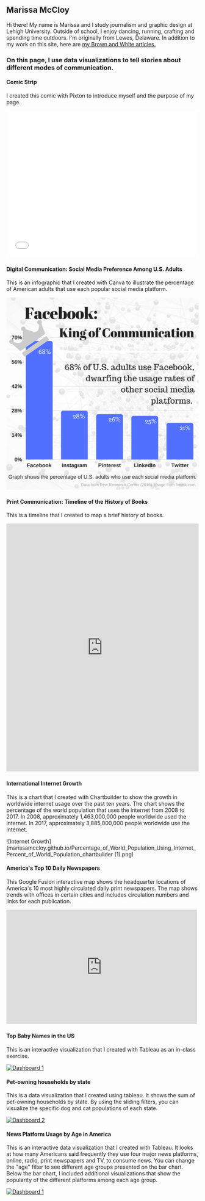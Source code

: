 ## Marissa McCloy

Hi there! My name is Marissa and I study journalism and graphic design at Lehigh University. Outside of school, I enjoy dancing, running, crafting and spending time outdoors. I'm originally from Lewes, Delaware. In addition to my work on this site, here are 
[my Brown and White articles.](http://thebrownandwhite.com/author/mem220/)


### On this page, I use data visualizations to tell stories about different modes of communication.

#### Comic Strip
I created this comic with Pixton to introduce myself and the purpose of my page. 


<iframe src="//www.pixton.com/embed/h8lhpr7b" frameborder="0" width="100%" height="384" allowfullscreen></iframe>





#### Digital Communication: Social Media Preference Among U.S. Adults

This is an infographic that I created with Canva to illustrate the percentage of American adults that use each popular social media platform.

![Infographic](https://github.com/marissamccloy/marissamccloy.github.io/blob/master/Facebook-%20King%20of%20Communication.png?raw=true)



#### Print Communication: Timeline of the History of Books
This is a timeline that I created to map a brief history of books. 
<iframe src='https://cdn.knightlab.com/libs/timeline3/latest/embed/index.html?source=1om0E4KI_WuhO2NLs5hjJgOdmoWrUC7XEAxEed-F8Du8&font=Default&lang=en&initial_zoom=2&height=650' width='100%' height='650' webkitallowfullscreen mozallowfullscreen allowfullscreen frameborder='0'></iframe>
                                
                                
                            
                               




#### International Internet Growth
This is a chart that I created with Chartbuilder to show the growth in worldwide internet usage over the past ten years. The chart shows the percentage of the world population that uses the internet from 2008 to 2017. In 2008, approximately 1,463,000,000 people worldwide used the internet. In 2017, approximately 3,885,000,000 people worldwide use the internet. 

![Internet Growth](marissamccloy.github.io/Percentage_of_World_Population_Using_Internet_Percent_of_World_Population_chartbuilder (1).png)





#### America's Top 10 Daily Newspapers
This Google Fusion interactive map shows the headquarter locations of America's 10 most highly circulated daily print newspapers. The map shows trends with offices in certain cities and includes circulation numbers and links for each publication.  


<iframe width="500" height="300" scrolling="no" frameborder="no" src="https://fusiontables.google.com/embedviz?q=select+col0+from+1MCFhpy4VaNux5SziksGYhN3pozTYtNiZot2tYEeB&amp;viz=MAP&amp;h=false&amp;lat=42.2964035634936&amp;lng=-75.15582601887587&amp;t=1&amp;z=3&amp;l=col0&amp;y=2&amp;tmplt=2&amp;hml=ONE_COL_LAT_LNG"></iframe> 



#### Top Baby Names in the US
This is an interactive visualization that I created with Tableau as an in-class exercise. 

<html>
<div class='tableauPlaceholder' id='viz1506355230167' style='position: relative'><noscript><a href='#'><img alt='Dashboard 1 ' src='https:&#47;&#47;public.tableau.com&#47;static&#47;images&#47;Ba&#47;Babynames_13&#47;Dashboard1&#47;1_rss.png' style='border: none' /></a></noscript><object class='tableauViz'  style='display:none;'><param name='host_url' value='https%3A%2F%2Fpublic.tableau.com%2F' /> <param name='embed_code_version' value='2' /> <param name='site_root' value='' /><param name='name' value='Babynames_13&#47;Dashboard1' /><param name='tabs' value='no' /><param name='toolbar' value='yes' /><param name='static_image' value='https:&#47;&#47;public.tableau.com&#47;static&#47;images&#47;Ba&#47;Babynames_13&#47;Dashboard1&#47;1.png' /> <param name='animate_transition' value='yes' /><param name='display_static_image' value='yes' /><param name='display_spinner' value='yes' /><param name='display_overlay' value='yes' /><param name='display_count' value='yes' /><param name='filter' value='publish=yes' /></object></div>                <script type='text/javascript'>                    var divElement = document.getElementById('viz1506355230167');                    var vizElement = divElement.getElementsByTagName('object')[0];                    vizElement.style.width='100%';vizElement.style.height=(divElement.offsetWidth*0.75)+'px';                    var scriptElement = document.createElement('script');                    scriptElement.src = 'https://public.tableau.com/javascripts/api/viz_v1.js';                    vizElement.parentNode.insertBefore(scriptElement, vizElement);                </script>
</html>



#### Pet-owning households by state

This is a data visualization that I created using tableau. It shows the sum of pet-owning households by state. By using the sliding filters, you can visualize the specific dog and cat populations of each state. 


<html>
  <div class='tableauPlaceholder' id='viz1506528333244' style='position: relative'><noscript><a href='#'><img alt='Dashboard 2 ' src='https:&#47;&#47;public.tableau.com&#47;static&#47;images&#47;2Z&#47;2Z3KNM8QB&#47;1_rss.png' style='border: none' /></a></noscript><object class='tableauViz'  style='display:none;'><param name='host_url' value='https%3A%2F%2Fpublic.tableau.com%2F' /> <param name='embed_code_version' value='2' /> <param name='path' value='shared&#47;2Z3KNM8QB' /> <param name='toolbar' value='yes' /><param name='static_image' value='https:&#47;&#47;public.tableau.com&#47;static&#47;images&#47;2Z&#47;2Z3KNM8QB&#47;1.png' /> <param name='animate_transition' value='yes' /><param name='display_static_image' value='yes' /><param name='display_spinner' value='yes' /><param name='display_overlay' value='yes' /><param name='display_count' value='yes' /><param name='filter' value='publish=yes' /></object></div>                <script type='text/javascript'>                    var divElement = document.getElementById('viz1506528333244');                    var vizElement = divElement.getElementsByTagName('object')[0];                    vizElement.style.minWidth='420px';vizElement.style.maxWidth='650px';vizElement.style.width='100%';vizElement.style.minHeight='620px';vizElement.style.maxHeight='920px';vizElement.style.height=(divElement.offsetWidth*0.75)+'px';                    var scriptElement = document.createElement('script');                    scriptElement.src = 'https://public.tableau.com/javascripts/api/viz_v1.js';                    vizElement.parentNode.insertBefore(scriptElement, vizElement);                </script>
  </html>



#### News Platform Usage by Age in America

This is an interactive data visualization that I created with Tableau. It looks at how many Americans said frequently they use four major news platforms, online, radio, print newspapers and TV, to consume news. You can change the "age" filter to see different age groups presented on the bar chart. Below the bar chart, I included additional visualizations that show the popularity of the different platforms among each age group.


<html>
<div class='tableauPlaceholder' id='viz1507500571250' style='position: relative'><noscript><a href='#'><img alt='Dashboard 1 ' src='https:&#47;&#47;public.tableau.com&#47;static&#47;images&#47;ne&#47;newsplatformsfitted&#47;Dashboard1&#47;1_rss.png' style='border: none' /></a></noscript><object class='tableauViz'  style='display:none;'><param name='host_url' value='https%3A%2F%2Fpublic.tableau.com%2F' /> <param name='embed_code_version' value='2' /> <param name='site_root' value='' /><param name='name' value='newsplatformsfitted&#47;Dashboard1' /><param name='tabs' value='no' /><param name='toolbar' value='yes' /><param name='static_image' value='https:&#47;&#47;public.tableau.com&#47;static&#47;images&#47;ne&#47;newsplatformsfitted&#47;Dashboard1&#47;1.png' /> <param name='animate_transition' value='yes' /><param name='display_static_image' value='yes' /><param name='display_spinner' value='yes' /><param name='display_overlay' value='yes' /><param name='display_count' value='yes' /><param name='filter' value='publish=yes' /></object></div>                <script type='text/javascript'>                    var divElement = document.getElementById('viz1507500571250');                    var vizElement = divElement.getElementsByTagName('object')[0];                    vizElement.style.width='550px';vizElement.style.height='920px';                    var scriptElement = document.createElement('script');                    scriptElement.src = 'https://public.tableau.com/javascripts/api/viz_v1.js';                    vizElement.parentNode.insertBefore(scriptElement, vizElement);                </script>
  </html>
